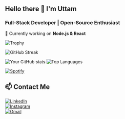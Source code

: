 ## Hello there 👋 I'm Uttam 
### Full-Stack Developer | Open-Source Enthusiast

🔭 Currently working on **Node.js & React**


![Trophy](https://github-profile-trophy.vercel.app/?username=KishanAtGit&theme=gruvbox)


![GitHub Streak](https://streak-stats.demolab.com/?user=KishanAtGit&theme=dark)


![Your GitHub stats](https://github-readme-stats.vercel.app/api?username=KishanAtGit&show_icons=true&theme=gruvbox)    ![Top Languages](https://github-readme-stats.vercel.app/api/top-langs/?username=KishanAtGit&layout=compact&theme=gruvbox)


[![Spotify](https://spotify-github-profile.vercel.app/api/view?uid=31ti45c6db4vf45tsbeqpdrqpbeu&cover_image=true)](https://open.spotify.com/user/31ti45c6db4vf45tsbeqpdrqpbeu)


## 📫 Contact Me  
[![LinkedIn](https://img.shields.io/badge/LinkedIn-0077B5?style=for-the-badge&logo=linkedin&logoColor=white)](https://www.linkedin.com/in/uttamkumar-dev/)  
[![Instagram](https://img.shields.io/badge/Instagram-E4405F?style=for-the-badge&logo=instagram&logoColor=white)](https://instagram.com/kishn__26)  
[![Gmail](https://img.shields.io/badge/Gmail-D14836?style=for-the-badge&logo=gmail&logoColor=white)](mailto:kk82171@gmail.com)
